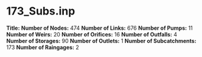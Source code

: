 # 173_Subs.inp
**Title:** 
**Number of Nodes:** 474
**Number of Links:** 676
**Number of Pumps:** 11
**Number of Weirs:** 20
**Number of Orifices:** 16
**Number of Outfalls:** 4
**Number of Storages:** 90
**Number of Outlets:** 1
**Number of Subcatchments:** 173
**Number of Raingages:** 2
